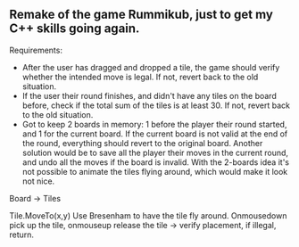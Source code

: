 ## Remake of the game Rummikub, just to get my C++ skills going again.

Requirements:
- After the user has dragged and dropped a tile, the game should verify whether the intended move is legal. If not, revert back to the old situation.
- If the user their round finishes, and didn't have any tiles on the board before, check if the total sum of the tiles is at least 30. If not, revert back to the old situation.
- Got to keep 2 boards in memory: 1 before the player their round started, and 1 for the current board. If the current board is not valid at the end of the round, everything should revert to the original board. Another solution would be to save all the player their moves in the current round, and undo all the moves if the board is invalid. With the 2-boards idea it's not possible to animate the tiles flying around, which would make it look not nice.


Board -> Tiles

Tile.MoveTo(x,y)
Use Bresenham to have the tile fly around.
Onmousedown pick up the tile, onmouseup release the tile -> verify placement, if illegal, return.
